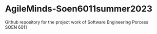 # AgileMinds-Soen6011summer2023
Github repository for the project work of Software Engineering Porcess SOEN 6011 
